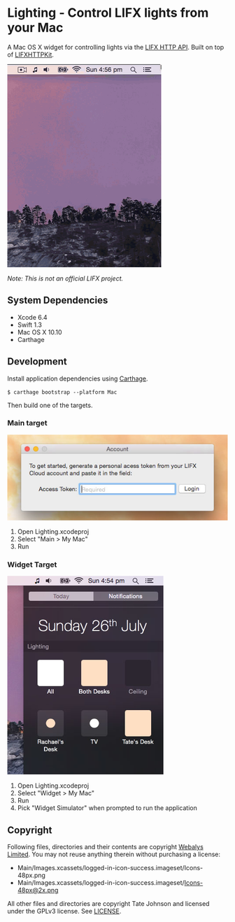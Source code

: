 # Lighting - Control LIFX lights from your Mac

A Mac OS X widget for controlling lights via the [LIFX HTTP API](http://api.developer.lifx.com/docs).
Built on top of [LIFXHTTPKit](https://github.com/tatey/LIFXHTTPKit).

![Video recording of using the widget](Screenshot-Preview.gif)

*Note: This is not an official LIFX project.*

## System Dependencies

* Xcode 6.4
* Swift 1.3
* Mac OS X 10.10
* Carthage

## Development

Install application dependencies using [Carthage](https://github.com/Carthage/Carthage).

    $ carthage bootstrap --platform Mac

Then build one of the targets.

### Main target

![Configure access token](Screenshot-Main-Target.jpg)

1. Open Lighting.xcodeproj
2. Select "Main > My Mac"
3. Run

### Widget Target

![Control lighting](Screenshot-Widget-Target.jpg)

1. Open Lighting.xcodeproj
2. Select "Widget > My Mac"
3. Run
4. Pick "Widget Simulator" when prompted to run the application

## Copyright

Following files, directories and their contents are copyright [Webalys Limited](http://streamlineicons.com).
You may not reuse anything therein without purchasing a license:

* Main/Images.xcassets/logged-in-icon-success.imageset/Icons-48px.png
* Main/Images.xcassets/logged-in-icon-success.imageset/Icons-48px@2x.png

All other files and directories are copyright Tate Johnson and licensed under
the GPLv3 license. See [LICENSE](LICENSE.txt).
